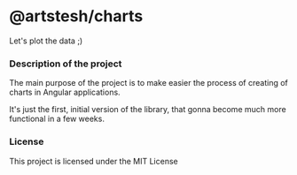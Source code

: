 # @artstesh/charts

Let's plot the data ;)

### Description of the project

The main purpose of the project is to make easier the process of creating of charts in Angular applications.

It's just the first, initial version of the library, that gonna become much more functional in a few weeks.

### License

This project is licensed under the MIT License
